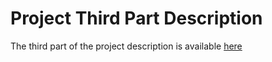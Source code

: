 # Project Third Part Description

The third part of the project description is available [here](https://github.com/guimribeiro/SO-Project/blob/master/Project3/ProjectoSo1819-P3-v1.1.pdf)
